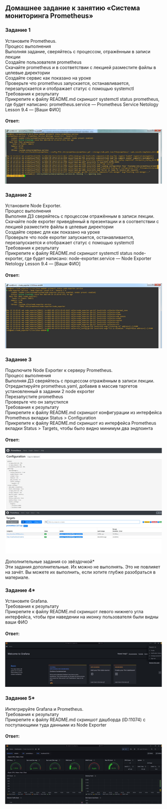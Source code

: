 ## Домашнее задание к занятию «Система мониторинга Prometheus»  

### Задание 1  
Установите Prometheus.  
Процесс выполнения  
Выполняя задание, сверяйтесь с процессом, отражённым в записи лекции  
Создайте пользователя prometheus  
Скачайте prometheus и в соответствии с лекцией разместите файлы в целевые директории  
Создайте сервис как показано на уроке  
Проверьте что prometheus запускается, останавливается, перезапускается и отображает статус с помощью systemctl  
Требования к результату  
Прикрепите к файлу README.md скриншот systemctl status prometheus, где будет написано: prometheus.service — Prometheus Service Netology Lesson 9.4 — [Ваши ФИО]  

#### Ответ:  
![](https://github.com/networksuperman/netology_dev_ops/blob/main/SLINA-19/IT%20System%20and%20OS%20Linux/img/9-04-1.jpg)

### Задание 2  
Установите Node Exporter.  
Процесс выполнения  
Выполняя ДЗ сверяйтесь с процессом отражённым в записи лекции.  
Скачайте node exporter приведённый в презентации и в соответствии с лекцией разместите файлы в целевые директории  
Создайте сервис для как показано на уроке  
Проверьте что node exporter запускается, останавливается, перезапускается и отображает статус с помощью systemctl  
Требования к результату  
Прикрепите к файлу README.md скриншот systemctl status node-exporter, где будет написано: node-exporter.service — Node Exporter Netology Lesson 9.4 — [Ваши ФИО]  

#### Ответ:  
![](https://github.com/networksuperman/netology_dev_ops/blob/main/SLINA-19/IT%20System%20and%20OS%20Linux/img/9-04-2.jpg)

### Задание 3  
Подключите Node Exporter к серверу Prometheus.  
Процесс выполнения  
Выполняя ДЗ сверяйтесь с процессом отражённым в записи лекции.  
Отредактируйте prometheus.yaml, добавив в массив таргетов установленный в задании 2 node exporter  
Перезапустите prometheus  
Проверьте что он запустился  
Требования к результату  
Прикрепите к файлу README.md скриншот конфигурации из интерфейса Prometheus вкладки Status > Configuration  
Прикрепите к файлу README.md скриншот из интерфейса Prometheus вкладки Status > Targets, чтобы было видно минимум два эндпоинта  

#### Ответ:  
![](https://github.com/networksuperman/netology_dev_ops/blob/main/SLINA-19/IT%20System%20and%20OS%20Linux/img/9-04-3-1.jpg)
![](https://github.com/networksuperman/netology_dev_ops/blob/main/SLINA-19/IT%20System%20and%20OS%20Linux/img/9-04-3-2.jpg)

Дополнительные задания со звёздочкой*  
Эти задания дополнительные. Их можно не выполнять. Это не повлияет на зачёт. Вы можете их выполнить, если хотите глубже разобраться в материале.  

### Задание 4*  
Установите Grafana.  
Требования к результату    
Прикрепите к файлу README.md скриншот левого нижнего угла интерфейса, чтобы при наведении на иконку пользователя были видны ваши ФИО  

#### Ответ:  
![](https://github.com/networksuperman/netology_dev_ops/blob/main/SLINA-19/IT%20System%20and%20OS%20Linux/img/9-04-4-1.jpg)

### Задание 5*  
Интегрируйте Grafana и Prometheus.  
Требования к результату  
Прикрепите к файлу README.md скриншот дашборда (ID:11074) с поступающими туда данными из Node Exporter  

#### Ответ:  
![](https://github.com/networksuperman/netology_dev_ops/blob/main/SLINA-19/IT%20System%20and%20OS%20Linux/img/9-04-5-1.jpg)

